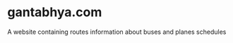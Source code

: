 gantabhya.com
=============

A website containing routes information about buses and planes schedules